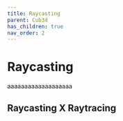 ```yaml
---
title: Raycasting
parent: Cub3d
has_children: true
nav_order: 2
---
```


# Raycasting

aaaaaaaaaaaaaaaaaaa

## Raycasting X Raytracing